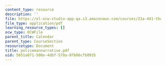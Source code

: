 ```yaml
---
content_type: resource
description: ''
file: https://ol-ocw-studio-app-qa.s3.amazonaws.com/courses/21a-441-the-conquest-of-america-spring-2004/5651a071508e4dbf578a07b06cfb0935_policemannarrative.pdf
file_type: application/pdf
learning_resource_types: []
ocw_type: OCWFile
parent_title: Calendar
parent_type: CourseSection
resourcetype: Document
title: policemannarrative.pdf
uid: 5651a071-508e-4dbf-578a-07b06cfb0935
---
```

